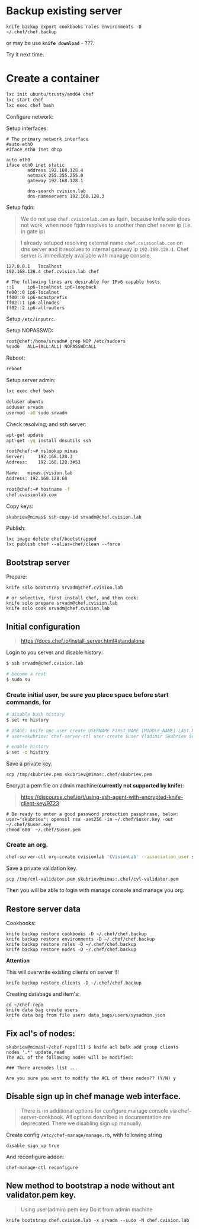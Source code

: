 # Backup existing server

```
knife backup export cookbooks roles environments -D ~/.chef/chef.backup
```

or may be use **`knife download`** - ???.

Try it next time.

# Create a container

```bash
lxc init ubuntu/trusty/amd64 chef
lxc start chef
lxc exec chef bash
```
Configure network:

Setup interfaces:

```
# The primary network interface
#auto eth0
#iface eth0 inet dhcp

auto eth0
iface eth0 inet static
        address 192.168.128.4
        netmask 255.255.255.0
        gateway 192.168.128.1

        dns-search cvision.lab
        dns-nameservers 192.168.128.3
```

Setup fqdn:

> We do not use `chef.cvisionlab.com` as fqdn, because knife solo does not work, when node fqdn resolves to another than chef server ip (i.e. in gate ip)

> I already setuped resolving external name `chef.cvisionlab.com` on dns server and it resolves to internal gateway ip `192.168.128.1`. Chef server is immediately available with manage console.

```
127.0.0.1   localhost
192.168.128.4 chef.cvision.lab chef

# The following lines are desirable for IPv6 capable hosts
::1     ip6-localhost ip6-loopback
fe00::0 ip6-localnet
ff00::0 ip6-mcastprefix
ff02::1 ip6-allnodes
ff02::2 ip6-allrouters
```

Setup `/etc/inputrc`.

Setup NOPASSWD:

```bash
root@chef:/home/srvadm# grep NOP /etc/sudoers
%sudo	ALL=(ALL:ALL) NOPASSWD:ALL
```

Reboot:

```bash
reboot
```

Setup server admin:

```bash
lxc exec chef bash

deluser ubuntu
adduser srvadm
usermod -aG sudo srvadm

```

Check resolving, and ssh server:

```bash
apt-get update
apt-get -yq install dnsutils ssh

root@chef:~# nslookup mimas
Server:		192.168.128.3
Address:	192.168.128.3#53

Name:	mimas.cvision.lab
Address: 192.168.128.68

root@chef:~# hostname -f
chef.cvisionlab.com

```



Copy keys:

```bash
skubriev@mimas$ ssh-copy-id srvadm@chef.cvision.lab
```

Publish:

```
lxc image delete chef/bootstrapped
lxc publish chef --alias=chef/clean --force
```

## Bootstrap server

Prepare:

```
knife solo bootstrap srvadm@chef.cvision.lab

# or selective, first install chef, and then cook:
knife solo prepare srvadm@chef.cvision.lab
knife solo cook srvadm@chef.cvision.lab
```

## Initial configuration 

> https://docs.chef.io/install_server.html#standalone

Login to you server and disable history:

```bash
$ ssh srvadm@chef.cvision.lab

# become a root
$ sudo su

```

### Create initial user, be sure you place space before start commands, for 

```bash
# disable bash history
$ set +o history

# USAGE: knife opc user create USERNAME FIRST_NAME [MIDDLE_NAME] LAST_NAME EMAIL PASSWORD
# user=skubriev; chef-server-ctl user-create $user Vladimir Skubriev $user@cvisionlab.com 'password'--filename $user.pem 

# enable history
$ set -o history
```

Save a private key.

```
scp /tmp/skubriev.pem skubriev@mimas:.chef/skubriev.pem
```

Encrypt a pem file on admin machine(**currently not supported by knife**):

> https://discourse.chef.io/t/using-ssh-agent-with-encrypted-knife-client-key/9723

```
# Be ready to enter a good password protection passphrase, below:
user="skubriev"; openssl rsa -aes256 -in ~/.chef/$user.key -out ~/.chef/$user.key
chmod 600  ~/.chef/$user.pem

```


### Create an org.

```bash
chef-server-ctl org-create cvisionlab 'CVisionLab' --association_user skubriev --filename /tmp/cvl-validator.pem
```

Save a private validation key.

```
scp /tmp/cvl-validator.pem skubriev@mimas:.chef/cvl-validator.pem
```

Then you will be able to login with manage console and manage you org.

## Restore server data

Cookbooks:

```
knife backup restore cookbooks -D ~/.chef/chef.backup
knife backup restore environments -D ~/.chef/chef.backup
knife backup restore roles -D ~/.chef/chef.backup
knife backup restore nodes -D ~/.chef/chef.backup
```

**Attention**

This will overwrite existing clients on server !!! 

```
knife backup restore clients -D ~/.chef/chef.backup
```

Creating databags and item's:

```
cd ~/chef-repo
knife data bag create users
knife data bag from file users data_bags/users/sysadmin.json
```

## Fix acl's of nodes:

```
skubriev@mimas[~/chef-repo][1] $ knife acl bulk add group clients nodes '.*' update,read
The ACL of the following nodes will be modified:

### There arenodes list ...

Are you sure you want to modify the ACL of these nodes?? (Y/N) y

```
## Disable sign up in chef manage web interface.

> There is no additional options for configure manage console via chef-server-cookbook. All options described in documentation are deprecated. There we disabling sign up manually.

Create config `/etc/chef-manage/manage.rb`, with following string

```
disable_sign_up true
```

And reconfigure addon:

```
chef-manage-ctl reconfigure
```

## New method to bootstrap a node without ant validator.pem key.

> Using user(admin) pem key
> Do it from admin machine

```
knife bootstrap chef.cvision.lab -x srvadm --sudo -N chef.cvision.lab
```
